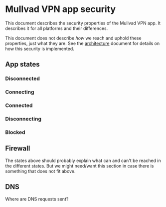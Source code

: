 # Mullvad VPN app security

This document describes the security properties of the Mullvad VPN app. It describes it for all
platforms and their differences.

This document does not describe *how* we reach and uphold these properties, just what they are.
See the [architecture](architecture.md) document for details on how this security is implemented.


## App states

### Disconnected

### Connecting

### Connected

### Disconnecting

### Blocked


## Firewall

The states above should probably explain what can and can't be reached in the different states.
But we might need/want this section in case there is something that does not fit above.

## DNS

Where are DNS requests sent?
